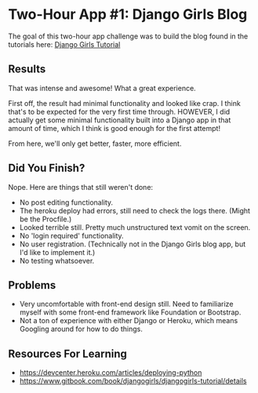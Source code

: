 # Two-Hour App #1: Django Girls Blog

The goal of this two-hour app challenge was to build the blog found in the tutorials here: [Django Girls Tutorial](https://www.gitbook.com/book/djangogirls/djangogirls-tutorial/details)

## Results

That was intense and awesome! What a great experience.

First off, the result had minimal functionality and looked like crap. I think that's to be expected for the very first time through. HOWEVER, I did actually get some minimal functionality built into a Django app in that amount of time, which I think is good enough for the first attempt!

From here, we'll only get better, faster, more efficient.

## Did You Finish?

Nope. Here are things that still weren't done:

- No post editing functionality.
- The heroku deploy had errors, still need to check the logs there. (Might be the Procfile.)
- Looked terrible still. Pretty much unstructured text vomit on the screen.
- No 'login required' functionality.
- No user registration. (Technically not in the Django Girls blog app, but I'd like to implement it.)
- No testing whatsoever.

## Problems

- Very uncomfortable with front-end design still. Need to familiarize myself with some front-end framework like Foundation or Bootstrap.
- Not a ton of experience with either Django or Heroku, which means Googling around for how to do things.

## Resources For Learning

- https://devcenter.heroku.com/articles/deploying-python
- https://www.gitbook.com/book/djangogirls/djangogirls-tutorial/details